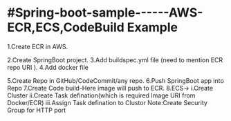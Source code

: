 #Spring-boot-sample------AWS-ECR,ECS,CodeBuild Example
========================================================
1.Create ECR in AWS.

2.Create SpringBoot project.
3.Add buildspec.yml file (need to mention ECR repo URI ).
4.Add docker file

5.Create Repo in GitHub/CodeCommit/any repo.
6.Push SpringBoot app into Repo
7.Create Code build-Here image will push to ECR. 
8.ECS->
	i.Create Cluster 
	ii.Create Task defination(which is required Image URI from Docker/ECR)
	iii.Assign Task defination to Clustor 
	Note:Create Security Group for HTTP port
